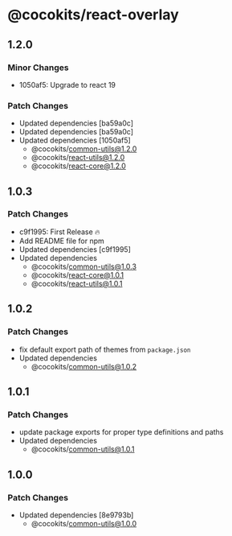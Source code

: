 # @cocokits/react-overlay

## 1.2.0

### Minor Changes

- 1050af5: Upgrade to react 19

### Patch Changes

- Updated dependencies [ba59a0c]
- Updated dependencies [ba59a0c]
- Updated dependencies [1050af5]
  - @cocokits/common-utils@1.2.0
  - @cocokits/react-utils@1.2.0
  - @cocokits/react-core@1.2.0

## 1.0.3

### Patch Changes

- c9f1995: First Release 🔥
- Add README file for npm
- Updated dependencies [c9f1995]
- Updated dependencies
  - @cocokits/common-utils@1.0.3
  - @cocokits/react-core@1.0.1
  - @cocokits/react-utils@1.0.1

## 1.0.2

### Patch Changes

- fix default export path of themes from `package.json`
- Updated dependencies
  - @cocokits/common-utils@1.0.2

## 1.0.1

### Patch Changes

- update package exports for proper type definitions and paths
- Updated dependencies
  - @cocokits/common-utils@1.0.1

## 1.0.0

### Patch Changes

- Updated dependencies [8e9793b]
  - @cocokits/common-utils@1.0.0
